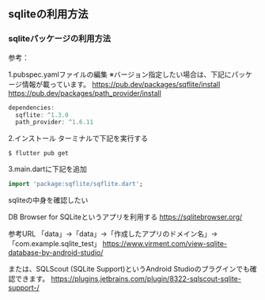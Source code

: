 ## sqliteの利用方法

### sqliteパッケージの利用方法

参考：

1.pubspec.yamlファイルの編集
※バージョン指定したい場合は、下記にパッケージ情報が載っています。
https://pub.dev/packages/sqflite/install
https://pub.dev/packages/path_provider/install

```dart
dependencies:
  sqflite: ^1.3.0
  path_provider: ^1.6.11
```

2.インストール
ターミナルで下記を実行する
```
$ flutter pub get
```

3.main.dartに下記を追加

```dart
import 'package:sqflite/sqflite.dart';
```

sqliteの中身を確認したい

DB Browser for SQLiteというアプリを利用する
https://sqlitebrowser.org/

参考URL
「data」->「data」->「作成したアプリのドメイン名」->「com.example.sqlite_test」
https://www.virment.com/view-sqlite-database-by-android-studio/

または、SQLScout ​(SQLite Support)​というAndroid Studioのプラグインでも確認できます。
https://plugins.jetbrains.com/plugin/8322-sqlscout-sqlite-support-/
